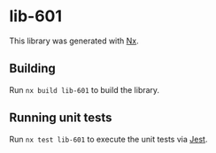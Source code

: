 # lib-601

This library was generated with [Nx](https://nx.dev).

## Building

Run `nx build lib-601` to build the library.

## Running unit tests

Run `nx test lib-601` to execute the unit tests via [Jest](https://jestjs.io).
